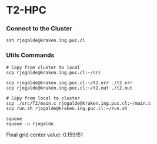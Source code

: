 # T2-HPC

### Connect to the Cluster
```shell
ssh rjogalde@kraken.ing.puc.cl
```

### Utils Commands
```shell
# Copy from cluster to local
scp rjogalde@kraken.ing.puc.cl:~/src

scp rjogalde@kraken.ing.puc.cl:~/t2.err ./t2.err
scp rjogalde@kraken.ing.puc.cl:~/t2.out ./t2.out

# Copy from local to cluster
scp ./src/T2/main.c rjogalde@kraken.ing.puc.cl:~/main.c
scp run.sh rjogalde@kraken.ing.puc.cl:~/run.sh

squeue
squeue -u rjogalde
```

Final grid center value: 0.159151